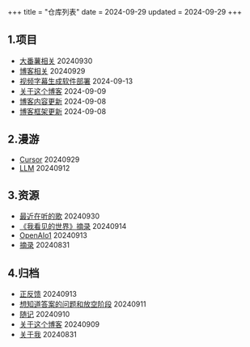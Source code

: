 +++
title = "仓库列表"
date = 2024-09-29
updated = 2024-09-29
+++

## 1.项目
- [大番薯相关](/project/06-sweetpatato/)     20240930
- [博客相关](/project/05-zola-blog/)     20240929
- [视频字幕生成软件部署](/project/04-develop-note-video-sub)      2024-09-13
- [关于这个博客](/project/03-about-this-blog)        2024-09-09
- [博客内容更新](/project/02-blog-content-update/)           2024-09-08
- [博客框架更新](/project/01-blog-func-update/)          2024-09-08

## 2.漫游
- [Cursor](/wandering/02-cursor/)     20240929
- [LLM](/wandering/01-llm/)     20240912

## 3.资源
- [最近在听的歌](/resource/04-music-listening-recently/)    20240930
- [《我看见的世界》摘录](/resource/03-book-the-world-i-see/)    20240914
- [OpenAIo1](/resource/02-openaio1)        20240913
- [摘录](/resource/01-excerpt/)          20240831

## 4.归档
- [正反馈](/archives/04-goodthings)     20240913
- [想知道答案的问题和放空阶段](/archives/03-question-and-gaptime)        20240911
- [随记](/archives/02-thought/)          20240910
- [关于这个博客](/project/03-about-this-blog)        20240909
- [关于我](/archives/01-aboutme/)          20240831

